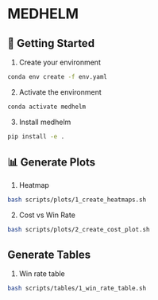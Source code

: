 # MEDHELM

## 🚀 Getting Started

1. Create your environment

```bash
conda env create -f env.yaml
```

2. Activate the environment

```bash
conda activate medhelm
```

3. Install medhelm

```bash
pip install -e .
```

## 📊 Generate Plots

1. Heatmap

```bash
bash scripts/plots/1_create_heatmaps.sh
```

2. Cost vs Win Rate

```bash
bash scripts/plots/2_create_cost_plot.sh
```

## Generate Tables

1. Win rate table

```bash
bash scripts/tables/1_win_rate_table.sh
```
